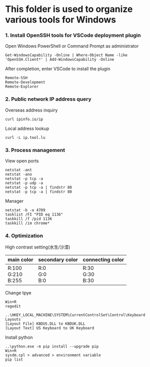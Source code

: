 # This folder is used to organize various tools for Windows

### 1. Install OpenSSH tools for VSCode deployment plugin
Open Windows PowerShell or Command Prompt as administrator

    Get-WindowsCapability -Online | Where-Object Name -like 'OpenSSH.Client*' | Add-WindowsCapability -Online
After completion, enter VSCode to install the plugin

    Remote-SSH
    Remote-Development
    Remote-Explorer
### 2. Public network IP address query
Overseas address inquiry

    curl ipinfo.io/ip
Local address lookup

    curl -L ip.tool.lu
### 3. Process management
View open ports

    netstat -ant
    netstat -ano
    netstat -p tcp -a
    netstat -p udp -a
    netstat -p tcp -a | findstr 80
    netstat -p tcp -a | findstr 80
Manager

    netstat -b -o 4709
    tasklist /FI "PID eq 1136"
    taskkill /f /pid 1136
    taskkill /im chrome*
### 4. Optimization

High contrast setting(水生/沙漠)

<div align="center">
    
| main color  | secondary color| connecting color|
| ---------- | -----------| -----------|
| R:100<br>G:210<br>B:255   | R:0<br>G:0<br>B:0   | R:30<br>G:30<br>B:30   |

</div>

Change tpye

    Win+R
    regedit
    
    ..\HKEY_LOCAL_MACHINE\SYSTEM\CurrentControlSet\Control\Keyboard Layouts
    [Layout File] KBDUS.DLL to KBDUK.DLL
    [Layout Text] US Keyboard to UK Keyboard
Install python

    ..\python.exe -m pip install --upgrade pip
    Win+R
    sysdm.cpl > advanced > environment variable
    pip list
